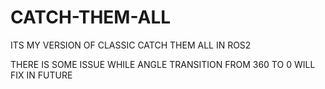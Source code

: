 # CATCH-THEM-ALL
ITS MY VERSION OF CLASSIC CATCH THEM ALL IN ROS2 

THERE IS SOME ISSUE WHILE ANGLE TRANSITION FROM 360 TO 0 WILL FIX IN FUTURE
